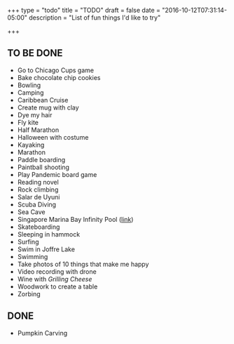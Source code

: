 +++
type = "todo"
title = "TODO"
draft = false
date = "2016-10-12T07:31:14-05:00"
description = "List of fun things I'd like to try"

+++

## TO BE DONE

- Go to Chicago Cups game
- Bake chocolate chip cookies
- Bowling
- Camping
- Caribbean Cruise
- Create mug with clay
- Dye my hair
- Fly kite
- Half Marathon
- Halloween with costume
- Kayaking
- Marathon
- Paddle boarding
- Paintball shooting
- Play Pandemic board game
- Reading novel
- Rock climbing
- Salar de Uyuni
- Scuba Diving
- Sea Cave
- Singapore Marina Bay Infinity Pool (<a href="http://www.marinabaysands.com/sands-skypark/infinity-pool.html" target="_blank">link</a>)
- Skateboarding
- Sleeping in hammock
- Surfing
- Swim in Joffre Lake
- Swimming
- Take photos of 10 things that make me happy
- Video recording with drone
- Wine with *Grilling Cheese*
- Woodwork to create a table
- Zorbing

## DONE
- Pumpkin Carving
